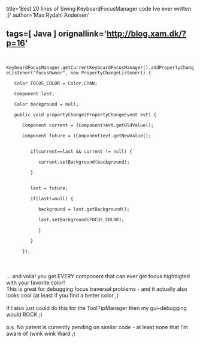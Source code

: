 title='Best 20 lines of Swing KeyboardFocusManager code Ive ever written ;)'
author='Max Rydahl Andersen'

tags=[ Java ]
orignallink='http://blog.xam.dk/?p=16'
---
<div>
<code><br>
KeyboardFocusManager.getCurrentKeyboardFocusManager().addPropertyChangeListener("focusOwner", new PropertyChangeListener() {<br>
&#160;&#160;&#160;Color FOCUS_COLOR = Color.CYAN;<br>
&#160;&#160;&#160;Component last;<br>
&#160;&#160;&#160;Color background = null; <br>
&#160;&#160;&#160;public void propertyChange(PropertyChangeEvent evt) {<br>
&#160;&#160;&#160;&#160;&#160;&#160;Component current = (Component)evt.getOldValue();<br>
&#160;&#160;&#160;&#160;&#160;&#160;Component future = (Component)evt.getNewValue();<br><br>
&#160;&#160;&#160;&#160;&#160;&#160;&#160;&#160;&#160;if(current==last &amp;&amp; current != null) {<br>
&#160;&#160;&#160;&#160;&#160;&#160;&#160;&#160;&#160;&#160;&#160;&#160;current.setBackground(background);<br>
&#160;&#160;&#160;&#160;&#160;&#160;&#160;&#160;&#160;} <br><br>
&#160;&#160;&#160;&#160;&#160;&#160;&#160;&#160;&#160;last = future;<br>
&#160;&#160;&#160;&#160;&#160;&#160;&#160;&#160;&#160;if(last!=null) {<br>
&#160;&#160;&#160;&#160;&#160;&#160;&#160;&#160;&#160;&#160;&#160;&#160;background = last.getBackground();<br>
&#160;&#160;&#160;&#160;&#160;&#160;&#160;&#160;&#160;&#160;&#160;&#160;last.setBackground(FOCUS_COLOR);<br>
&#160;&#160;&#160;&#160;&#160;&#160;&#160;&#160;&#160;&#160;&#160;&#160;}<br>
&#160;&#160;&#160;&#160;&#160;&#160;&#160;&#160;&#160;} <br>
&#160;&#160;&#160;&#160;&#160;&#160;});<br></code><br><br><br>
....and voila! you get EVERY component that can ever get focus hightligted with your favorite color!<br>
This is great for debugging focus traversal problems - and it actually also looks cool (at least if you find a better color ,)<br><br>
If I also just could do this for the ToolTipManager then my gui-debugging would ROCK ;)<br><br>
p.s. No patent is currently pending on similar code - at least none that i'm aware of (wink wink Ward ;)</div>
